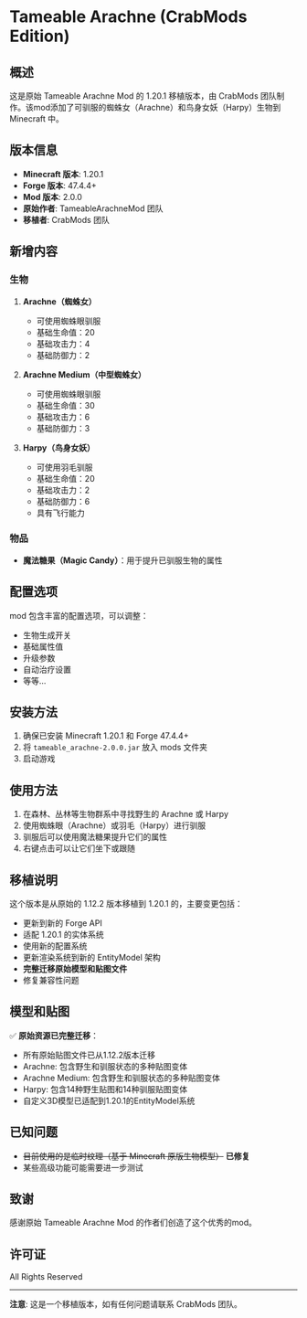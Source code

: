 # Tameable Arachne (CrabMods Edition)

## 概述

这是原始 Tameable Arachne Mod 的 1.20.1 移植版本，由 CrabMods 团队制作。该mod添加了可驯服的蜘蛛女（Arachne）和鸟身女妖（Harpy）生物到 Minecraft 中。

## 版本信息

- **Minecraft 版本**: 1.20.1
- **Forge 版本**: 47.4.4+
- **Mod 版本**: 2.0.0
- **原始作者**: TameableArachneMod 团队
- **移植者**: CrabMods 团队

## 新增内容

### 生物

1. **Arachne（蜘蛛女）**
   - 可使用蜘蛛眼驯服
   - 基础生命值：20
   - 基础攻击力：4
   - 基础防御力：2

2. **Arachne Medium（中型蜘蛛女）**
   - 可使用蜘蛛眼驯服
   - 基础生命值：30
   - 基础攻击力：6
   - 基础防御力：3

3. **Harpy（鸟身女妖）**
   - 可使用羽毛驯服
   - 基础生命值：20
   - 基础攻击力：2
   - 基础防御力：6
   - 具有飞行能力

### 物品

- **魔法糖果（Magic Candy）**：用于提升已驯服生物的属性

## 配置选项

mod 包含丰富的配置选项，可以调整：
- 生物生成开关
- 基础属性值
- 升级参数
- 自动治疗设置
- 等等...

## 安装方法

1. 确保已安装 Minecraft 1.20.1 和 Forge 47.4.4+
2. 将 `tameable_arachne-2.0.0.jar` 放入 mods 文件夹
3. 启动游戏

## 使用方法

1. 在森林、丛林等生物群系中寻找野生的 Arachne 或 Harpy
2. 使用蜘蛛眼（Arachne）或羽毛（Harpy）进行驯服
3. 驯服后可以使用魔法糖果提升它们的属性
4. 右键点击可以让它们坐下或跟随

## 移植说明

这个版本是从原始的 1.12.2 版本移植到 1.20.1 的，主要变更包括：

- 更新到新的 Forge API
- 适配 1.20.1 的实体系统
- 使用新的配置系统
- 更新渲染系统到新的 EntityModel 架构
- **完整迁移原始模型和贴图文件**
- 修复兼容性问题

## 模型和贴图

✅ **原始资源已完整迁移**：
- 所有原始贴图文件已从1.12.2版本迁移
- Arachne: 包含野生和驯服状态的多种贴图变体
- Arachne Medium: 包含野生和驯服状态的多种贴图变体  
- Harpy: 包含14种野生贴图和14种驯服贴图变体
- 自定义3D模型已适配到1.20.1的EntityModel系统

## 已知问题

- ~~目前使用的是临时纹理（基于 Minecraft 原版生物模型）~~ **已修复**
- 某些高级功能可能需要进一步测试

## 致谢

感谢原始 Tameable Arachne Mod 的作者们创造了这个优秀的mod。

## 许可证

All Rights Reserved

---

**注意**: 这是一个移植版本，如有任何问题请联系 CrabMods 团队。

